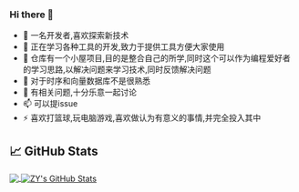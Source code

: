### Hi there 👋
- 🔭 一名开发者,喜欢探索新技术
- 🌱 正在学习各种工具的开发,致力于提供工具方便大家使用
- 👯 仓库有一个小屋项目,目的是整合自己的所学,同时这个可以作为编程爱好者的学习思路,以解决问题来学习技术,同时反馈解决问题
- 🤔 对于时序和向量数据库不是很熟悉
- 💬 有相关问题,十分乐意一起讨论
- 📫 可以提issue
- ⚡ 喜欢打篮球,玩电脑游戏,喜欢做认为有意义的事情,并完全投入其中
## &#x1f4c8; GitHub Stats
<a href="https://github.com/ZY945">
  <img align="center" src="https://github-readme-stats.vercel.app/api/top-langs/?username=zy945&langs_count=3" />
</a>
<a href="https://github.com/ZY945">
  <img align="center" src="https://github-readme-stats.vercel.app/api?username=zy945&show_icons=true&line_height=27&count_private=true" alt="ZY's GitHub Stats" />
</a>
<p></p>
